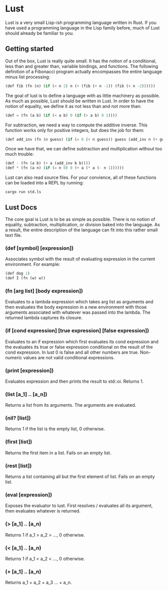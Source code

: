 # Lust

Lust is a very small Lisp-ish programming language written in Rust. If
you have used a programming language in the Lisp family before, much of
Lust should already be familiar to you.


## Getting started

Out of the box, Lust is really quite small. It has the notion of a
conditional, less than and greater than, variable bindings, and
functions. The following definition of a Fibonacci program actually
encompasses the entire language minus list processing:

```lisp
(def fib (fn (n) (if (< n 2) n (+ (fib (+ n -1)) (fib (+ n -2))))))
```

The goal of lust is to define a language with as little machinery as
possible. As much as possible, Lust should be written in Lust. In
order to have the notion of equality, we define it as not less than
and not more than:

```lisp
(def = (fn (a b) (if (< a b) 0 (if (> a b) 0 1))))
```

For subtraction, we need a way to compute the additive inverse. This
function works only for positive integers, but does the job for them:

```lisp
(def add_inv (fn (n guess) (if (= 0 (+ n guess)) guess (add_inv n (+ guess -1)))))
```

Once we have that, we can define subtraction and multiplication
without too much trouble:

```lisp
(def - (fn (a b) (+ a (add_inv b b))))
(def * (fn (a n) (if (= n 0) 0 (+ a (* a (- n 1))))))
```

Lust can also read source files. For your convience, all of these
functions can be loaded into a REPL by running:

```
cargo run std.ls
```

## Lust Docs

The core goal is Lust is to be as simple as possible. There is no
notion of equality, subtraction, multiplication, or division baked
into the language. As a result, the entire description of the language
can fit into this rather small text file.

### (def [symbol] [expression])

Associates symbol with the result of evaluating expression in the
current environment. For example:

```lisp
(def dog 1)
(def I (fn (w) w))
```

### (fn [arg list] [body expression])

Evaluates to a lambda expression which takes arg list as arguments and
then evaluates the body expression in a new environment with those
arguments associated with whatever was passed into the lambda. The
returned lambda captures its closure.

### (if [cond expression] [true expression] [false expression])

Evaluates to an if expression which first evaluates its cond
expression and the evaluates its true or false expression conditional
on the result of the cond expression. In lust 0 is false and all other
numbers are true. Non-numeric values are not valid conditional
expressions.

### (print [expression])

Evaluates expression and then prints the result to std::oi. Returns 1.

### (list [a_1] .. [a_n])

Returns a list from its arguments. The arguments are evaluated.

### (nil? [list])

Returns 1 if the list is the empty list, 0 otherwise.

### (first [list])

Returns the first item in a list. Fails on an empty list.

### (rest [list])

Returns a list containing all but the first element of list. Fails on
an empty list.

### (eval [expression])

Exposes the evaluator to lust. First resolves / evaluates all its
argument, then evaluates whatever is returned.

### (> [a_1] .. [a_n)

Returns 1 if a_1 > a_2 > ..., 0 otherwise.

### (< [a_1] .. [a_n)

Returns 1 if a_1 < a_2 < ..., 0 otherwise.

### (+ [a_1] .. [a_n)

Returns a_1 + a_2 + a_3 ... + a_n.
